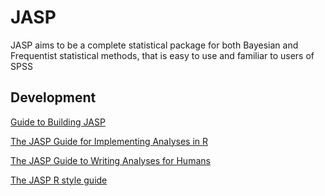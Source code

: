JASP
============

JASP aims to be a complete statistical package for both Bayesian and Frequentist statistical methods, that is easy to use and familiar to users of SPSS


Development
-----------

[Guide to Building JASP](Docs/jasp-building-guide.md)

[The JASP Guide for Implementing Analyses in R](Docs/r-analyses-guide.md)

[The JASP Guide to Writing Analyses for Humans](Docs/jasp-human-guide.md)

[The JASP R style guide](Docs/r-style-guide.md)

